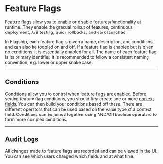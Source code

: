 # Feature Flags

Feature flags allow you to enable or disable features/functionality at runtime. They enable the gradual rollout of
features, continuous deployment, A/B testing, quick rollbacks, and dark launches.

In Flagship, each feature flag is given a name, description, and conditions, and can also be toggled on and off. If a
feature flag is enabled but is given no conditions, it is essentially enabled for all. The name of each feature flag
is its primary identifier. It is recommended to follow a consistent naming convention, e.g. lower or upper snake case.

<hr>

## Conditions

<p>
    Conditions allow you to control when feature flags are enabled. Before setting feature flag conditions, you should
    first create one or more <a href="/context-fields">context fields</a>. You can then build your conditions based off
    these. There are different operators that can be used based on the value type of a context field. Conditions can be
    joined together using AND/OR boolean operators to form more complex conditions.
</p>

<hr>

## Audit Logs

<p>
    All changes made to feature flags are recorded and can be viewed in the UI. You can see which users changed which
    fields and at what time.
</p>
